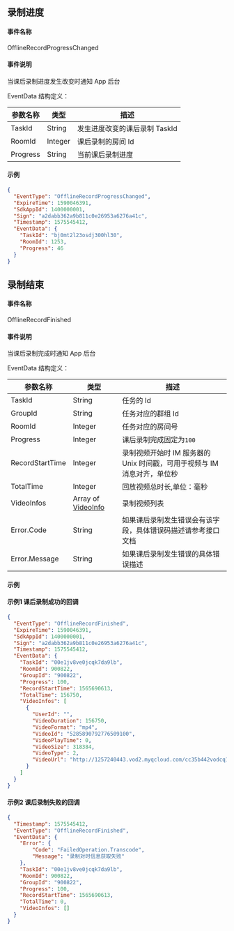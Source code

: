 ## 录制进度

#### 事件名称

OfflineRecordProgressChanged

#### 事件说明

当课后录制进度发生改变时通知 App 后台

EventData 结构定义：

| 参数名称 | 类型    | 描述                         |
| -------- | ------- | ---------------------------- |
| TaskId   | String  | 发生进度改变的课后录制 TaskId |
| RoomId   | Integer | 课后录制的房间 Id             |
| Progress | String  | 当前课后录制进度             |

#### 示例

```json
{
  "EventType": "OfflineRecordProgressChanged",
  "ExpireTime": 1590046391,
  "SdkAppId": 1400000001,
  "Sign": "a2dabb362a9b811c0e26953a6276a41c",
  "Timestamp": 1575545412,
  "EventData": {
    "TaskId": "bj0mt2l23osdj300hl30",
    "RoomId": 1253,
    "Progress": 46
  }
}
```

## 录制结束

#### 事件名称

OfflineRecordFinished  

#### 事件说明

当课后录制完成时通知 App 后台

EventData 结构定义：

| 参数名称        | 类型                                                                                  | 描述                                                                                                                                                        |
| --------------- | ------------------------------------------------------------------------------------- | ----------------------------------------------------------------------------------------------------------------------------------------------------------- |
| TaskId          | String                                                                                | 任务的 Id                                                                                                                                                    |
| GroupId         | String                                                                                | 任务对应的群组 Id                                                                                                                                            |
| RoomId          | Integer                                                                               | 任务对应的房间号                                                                                                                                            |
| Progress        | Integer                                                                               | 课后录制完成固定为`100`                                                                                                                                     |
| RecordStartTime | Integer                                                                               | 录制视频开始时 IM 服务器的 Unix 时间戳，可用于视频与 IM 消息对齐，单位秒                                                                                    |
| TotalTime       | Integer                                                                               | 回放视频总时长,单位：毫秒                                                                                                                                   |
| VideoInfos      | Array of [VideoInfo](https://cloud.tencent.com/document/product/1137/40068#VideoInfo) | 录制视频列表                                                                                                                                                |
| Error.Code    | String  | 如果课后录制发生错误会有该字段，具体错误码描述请参考接口文档 |
| Error.Message | String  | 如果课后录制发生错误的具体错误描述                                                                                                     |

#### 示例

#### 示例1 课后录制成功的回调

```json
{
  "EventType": "OfflineRecordFinished",
  "ExpireTime": 1590046391,
  "SdkAppId": 1400000001,
  "Sign": "a2dabb362a9b811c0e26953a6276a41c",
  "Timestamp": 1575545412,
  "EventData": {
    "TaskId": "00e1jv8ve0jcqk7da9lb",
    "RoomId": 900822,
    "GroupId": "900822",
    "Progress": 100,
    "RecordStartTime": 1565690613,
    "TotalTime": 156750,
    "VideoInfos": [
      {
        "UserId": "",
        "VideoDuration": 156750,
        "VideoFormat": "mp4",
        "VideoId": "5285890792776509100",
        "VideoPlayTime": 0,
        "VideoSize": 318384,
        "VideoType": 2,
        "VideoUrl": "http://1257240443.vod2.myqcloud.com/cc35b442vodcq1257240443/video.mp4"
      }
    ]
  }
}
```

#### 示例2 课后录制失败的回调

```json
{
  "Timestamp": 1575545412,
  "EventType": "OfflineRecordFinished",
  "EventData": {
    "Error": {
        "Code": "FailedOperation.Transcode",
        "Message": "录制对时信息获取失败"
    },
    "TaskId": "00e1jv8ve0jcqk7da9lb",
    "RoomId": 900822,
    "GroupId": "900822",
    "Progress": 100,
    "RecordStartTime": 1565690613,
    "TotalTime": 0,
    "VideoInfos": []
  }
}
```

